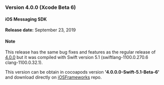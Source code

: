 ### Version 4.0.0 (Xcode Beta 6)

#### iOS Messaging SDK

**Release date:** September 23, 2019

#### Note

This release has the same bug fixes and features as the regular release of [4.0.0](mobile-app-messaging-sdk-for-ios-all-releases-regular-releases.html#ios-messaging-sdk---version-400) but it was compiled with Swift version 5.1 (swiftlang-1100.0.270.6 clang-1100.0.32.1).

This version can be obtain in cocoapods version **'4.0.0.0-Swift-5.1-Beta-6'** and download directly on [iOSFrameworks](https://github.com/LivePersonInc/iOSFrameworks/tree/4.0.0.0-Swift-5.1-Beta-6) repo.